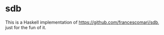 # sdb
This is a Haskell implementation of https://github.com/francescomari/sdb, just for
the fun of it.
